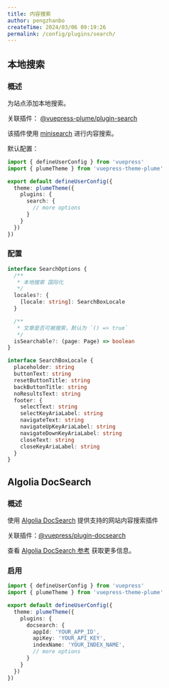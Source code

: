 ```yaml
---
title: 内容搜索
author: pengzhanbo
createTime: 2024/03/06 09:19:26
permalink: /config/plugins/search/
---
```


## 本地搜索

### 概述

为站点添加本地搜索。

关联插件： [@vuepress-plume/plugin-search](https://github.com/pengzhanbo/vuepress-theme-plume/tree/main/plugins/plugin-search)

该插件使用 [minisearch](https://github.com/lucaong/minisearch) 进行内容搜索。

默认配置：

```ts title=".vuepress/config.ts"
import { defineUserConfig } from 'vuepress'
import { plumeTheme } from 'vuepress-theme-plume'

export default defineUserConfig({
  theme: plumeTheme({
    plugins: {
      search: {
        // more options
      }
    }
  })
})
```

### 配置

```ts
interface SearchOptions {
  /**
   * 本地搜索 国际化
   */
  locales?: {
    [locale: string]: SearchBoxLocale
  }

  /**
   * 文章是否可被搜索，默认为 `() => true`
   */
  isSearchable?: (page: Page) => boolean
}

interface SearchBoxLocale {
  placeholder: string
  buttonText: string
  resetButtonTitle: string
  backButtonTitle: string
  noResultsText: string
  footer: {
    selectText: string
    selectKeyAriaLabel: string
    navigateText: string
    navigateUpKeyAriaLabel: string
    navigateDownKeyAriaLabel: string
    closeText: string
    closeKeyAriaLabel: string
  }
}
```

## Algolia DocSearch

### 概述

使用 [Algolia DocSearch](https://docsearch.algolia.com/) 提供支持的网站内容搜索插件

关联插件：[@vuepress/plugin-docsearch](https://ecosystem.vuejs.press/zh/plugins/search/docsearch.html)

查看 [Algolia DocSearch 参考](/guide/features/content-search/#algolia-docsearch) 获取更多信息。

### 启用

```ts title=".vuepress/config.ts"
import { defineUserConfig } from 'vuepress'
import { plumeTheme } from 'vuepress-theme-plume'

export default defineUserConfig({
  theme: plumeTheme({
    plugins: {
      docsearch: {
        appId: 'YOUR_APP_ID',
        apiKey: 'YOUR_API_KEY',
        indexName: 'YOUR_INDEX_NAME',
        // more options
      }
    }
  })
})
```
